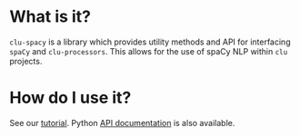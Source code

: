 # What is it?

`clu-spacy` is a library which provides utility methods and API for interfacing `spaCy` and `clu-processors`. This allows for the use of spaCy NLP within `clu` projects.

# How do I use it?

See our [tutorial](./tutorial.md). Python [API documentation](./api) is also available.
